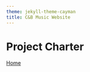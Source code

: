 ```yaml
---
theme: jekyll-theme-cayman
title: C&B Music Website
---
```


<h1>Project Charter</h1>

<a href="https://JoshFerkins.github.io/EIT-ac-nz-ITPM5240-202051MB-c-b-torture-Website/home.html">Home</a>

